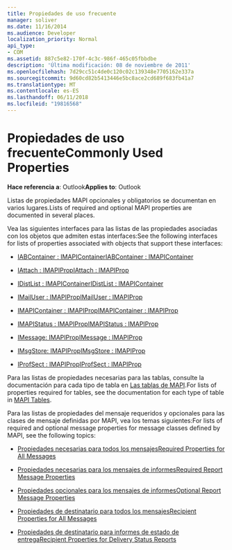 ```yaml
---
title: Propiedades de uso frecuente
manager: soliver
ms.date: 11/16/2014
ms.audience: Developer
localization_priority: Normal
api_type:
- COM
ms.assetid: 887c5e82-170f-4c3c-986f-465c05fbbdbe
description: 'Última modificación: 08 de noviembre de 2011'
ms.openlocfilehash: 7d29cc51c4de0c120c02c139348e7705162e337a
ms.sourcegitcommit: 9d60cd82b5413446e5bc8ace2cd689f683fb41a7
ms.translationtype: MT
ms.contentlocale: es-ES
ms.lasthandoff: 06/11/2018
ms.locfileid: "19816568"
---
```

# <a name="commonly-used-properties"></a><span data-ttu-id="15ddc-103">Propiedades de uso frecuente</span><span class="sxs-lookup"><span data-stu-id="15ddc-103">Commonly Used Properties</span></span>

 
  
<span data-ttu-id="15ddc-104">**Hace referencia a**: Outlook</span><span class="sxs-lookup"><span data-stu-id="15ddc-104">**Applies to**: Outlook</span></span> 
  
<span data-ttu-id="15ddc-105">Listas de propiedades MAPI opcionales y obligatorios se documentan en varios lugares.</span><span class="sxs-lookup"><span data-stu-id="15ddc-105">Lists of required and optional MAPI properties are documented in several places.</span></span>
  
<span data-ttu-id="15ddc-106">Vea las siguientes interfaces para las listas de las propiedades asociadas con los objetos que admiten estas interfaces:</span><span class="sxs-lookup"><span data-stu-id="15ddc-106">See the following interfaces for lists of properties associated with objects that support these interfaces:</span></span>
  
- [<span data-ttu-id="15ddc-107">IABContainer : IMAPIContainer</span><span class="sxs-lookup"><span data-stu-id="15ddc-107">IABContainer : IMAPIContainer</span></span>](iabcontainerimapicontainer.md)
    
- [<span data-ttu-id="15ddc-108">IAttach : IMAPIProp</span><span class="sxs-lookup"><span data-stu-id="15ddc-108">IAttach : IMAPIProp</span></span>](iattachimapiprop.md)
    
- [<span data-ttu-id="15ddc-109">IDistList : IMAPIContainer</span><span class="sxs-lookup"><span data-stu-id="15ddc-109">IDistList : IMAPIContainer</span></span>](idistlistimapicontainer.md)
    
- [<span data-ttu-id="15ddc-110">IMailUser : IMAPIProp</span><span class="sxs-lookup"><span data-stu-id="15ddc-110">IMailUser : IMAPIProp</span></span>](imailuserimapiprop.md)
    
- [<span data-ttu-id="15ddc-111">IMAPIContainer : IMAPIProp</span><span class="sxs-lookup"><span data-stu-id="15ddc-111">IMAPIContainer : IMAPIProp</span></span>](imapicontainerimapiprop.md)
    
- [<span data-ttu-id="15ddc-112">IMAPIStatus : IMAPIProp</span><span class="sxs-lookup"><span data-stu-id="15ddc-112">IMAPIStatus : IMAPIProp</span></span>](imapistatusimapiprop.md)
    
- [<span data-ttu-id="15ddc-113">IMessage: IMAPIProp</span><span class="sxs-lookup"><span data-stu-id="15ddc-113">IMessage : IMAPIProp</span></span>](imessageimapiprop.md)
    
- [<span data-ttu-id="15ddc-114">IMsgStore: IMAPIProp</span><span class="sxs-lookup"><span data-stu-id="15ddc-114">IMsgStore : IMAPIProp</span></span>](imsgstoreimapiprop.md)
    
- [<span data-ttu-id="15ddc-115">IProfSect : IMAPIProp</span><span class="sxs-lookup"><span data-stu-id="15ddc-115">IProfSect : IMAPIProp</span></span>](iprofsectimapiprop.md)
    
<span data-ttu-id="15ddc-116">Para las listas de propiedades necesarias para las tablas, consulte la documentación para cada tipo de tabla en [Las tablas de MAPI](mapi-tables.md).</span><span class="sxs-lookup"><span data-stu-id="15ddc-116">For lists of properties required for tables, see the documentation for each type of table in [MAPI Tables](mapi-tables.md).</span></span>
  
<span data-ttu-id="15ddc-117">Para las listas de propiedades del mensaje requeridos y opcionales para las clases de mensaje definidas por MAPI, vea los temas siguientes:</span><span class="sxs-lookup"><span data-stu-id="15ddc-117">For lists of required and optional message properties for message classes defined by MAPI, see the following topics:</span></span> 
  
- [<span data-ttu-id="15ddc-118">Propiedades necesarias para todos los mensajes</span><span class="sxs-lookup"><span data-stu-id="15ddc-118">Required Properties for All Messages</span></span>](required-properties-for-all-messages.md)
    
- [<span data-ttu-id="15ddc-119">Propiedades necesarias para los mensajes de informes</span><span class="sxs-lookup"><span data-stu-id="15ddc-119">Required Report Message Properties</span></span>](required-report-message-properties.md)
    
- [<span data-ttu-id="15ddc-120">Propiedades opcionales para los mensajes de informes</span><span class="sxs-lookup"><span data-stu-id="15ddc-120">Optional Report Message Properties</span></span>](optional-report-message-properties.md)
    
- [<span data-ttu-id="15ddc-121">Propiedades de destinatario para todos los mensajes</span><span class="sxs-lookup"><span data-stu-id="15ddc-121">Recipient Properties for All Messages</span></span>](recipient-properties-for-all-messages.md)
    
- [<span data-ttu-id="15ddc-122">Propiedades de destinatario para informes de estado de entrega</span><span class="sxs-lookup"><span data-stu-id="15ddc-122">Recipient Properties for Delivery Status Reports</span></span>](recipient-properties-for-delivery-status-reports.md)
    

